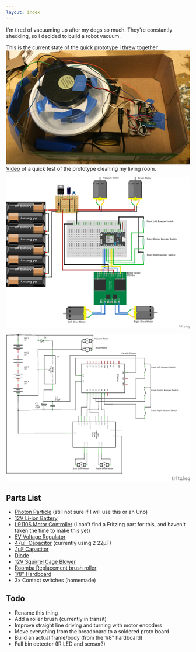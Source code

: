 ```yaml
---
layout: index
---
```



I'm tired of vacuuming up after my dogs so much. They're constantly shedding, so I decided to build a robot vacuum.

This is the current state of the quick prototype I threw together.
![Quick Prototype](./readme-assets/prototype.jpg)
[Video](./readme-assets/prototype.mov?raw=true) of a quick test of the prototype cleaning my living room.

![Breadboard diagram](./readme-assets/Wiring_bb.png)

![Wiring Schematic](./readme-assets/Wiring_schem.png)

## Parts List
 - [Photon Particle](https://store.particle.io/?utm_source=homesite&utm_medium=Nav&utm_campaign=TopMenu) (still not sure if I will use this or an Uno)
 - [12V Li-ion Battery](http://www.ebay.com/sch/i.html?_odkw=Rechargeable+Li-ion+battery+for+DC+12V&_osacat=0&_from=R40&_trksid=p2045573.m570.l1313.TR0.TRC0.H0.XRechargeable+Li-ion+battery+12V.TRS0&_nkw=Rechargeable+Li-ion+battery+12V&_sacat=0)
 - [L9110S Motor Controller](http://www.ebay.com/sch/i.html?_odkw=Rechargeable+Li-ion+battery+12V&_osacat=0&_from=R40&_trksid=p2045573.m570.l1313.TR0.TRC0.H0.XL9110S.TRS0&_nkw=L9110S&_sacat=0) (I can't find a Fritzing part for this, and haven't taken the time to make this yet)
 - [5V Voltage Regulator](http://www.ebay.com/sch/i.html?_odkw=L9110S&_osacat=0&_from=R40&_trksid=p2045573.m570.l1313.TR3.TRC2.A0.H0.X5v+voltage+regulator.TRS0&_nkw=5v+voltage+regulator&_sacat=0)
 - [47µF Capacitor](http://www.ebay.com/sch/i.html?_odkw=.47+capacitor&_osacat=0&_from=R40&_trksid=p2045573.m570.l1313.TR0.TRC0.H0.Xelectrolytic+.47+capacitor+.TRS0&_nkw=electrolytic+.47+capacitor+&_sacat=0) (currently using 2 22µF)
 - [.1µF Capacitor](http://www.ebay.com/sch/i.html?_from=R40&_trksid=p2050601.m570.l1313.TR0.TRC0.H0.X.001+capacitor.TRS5&_nkw=.001+capacitor&_sacat=0)
 - [Diode](http://www.ebay.com/sch/i.html?_from=R40&_trksid=p2050601.m570.l1313.TR0.TRC0.H0.Xdiode.TRS0&_nkw=diode&_sacat=0)
 - [12V Squirrel Cage Blower](https://www.sparkfun.com/products/11270)
 - [Roomba Replacement brush roller](http://www.ebay.com/sch/i.html?_odkw=roomba+replacement&_osacat=0&_from=R40&_trksid=p2045573.m570.l1313.TR1.TRC0.A0.H0.Xroomba+replacement+brush.TRS1&_nkw=roomba+replacement+brush&_sacat=0)
 - [1/8" Hardboard](http://www.homedepot.com/p/Hardboard-Tempered-Common-1-8-in-x-2-ft-x-4-ft-Actual-0-125-in-x-23-75-in-x-47-75-in-7005015/202088786)
 - 3x Contact switches (homemade)

## Todo
 - Rename this thing
 - Add a roller brush (currently in transit)
 - Improve straight line driving and turning with motor encoders
 - Move everything from the breadboard to a soldered proto board
 - Build an actual frame/body (from the 1/8" hardboard)
 - Full bin detector (IR LED and sensor?)
